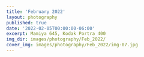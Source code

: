 ```yaml
---
title: 'February 2022'
layout: photography
published: true
date: '2022-02-05T00:00:00-06:00'
excerpt: Mamiya 645, Kodak Portra 400
img_dir: images/photography/Feb_2022/
cover_img: images/photography/Feb_2022/img-07.jpg
---
```

